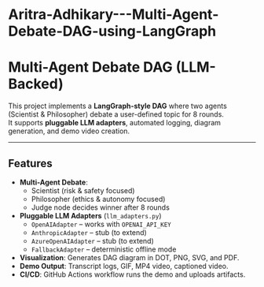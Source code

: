 # Aritra-Adhikary---Multi-Agent-Debate-DAG-using-LangGraph

# Multi-Agent Debate DAG (LLM-Backed)

This project implements a **LangGraph-style DAG** where two agents (Scientist & Philosopher) debate a user-defined topic for 8 rounds.  
It supports **pluggable LLM adapters**, automated logging, diagram generation, and demo video creation.

---

## Features
- **Multi-Agent Debate**:  
  - Scientist (risk & safety focused)  
  - Philosopher (ethics & autonomy focused)  
  - Judge node decides winner after 8 rounds
- **Pluggable LLM Adapters** (`llm_adapters.py`)  
  - `OpenAIAdapter` – works with `OPENAI_API_KEY`  
  - `AnthropicAdapter` – stub (to extend)  
  - `AzureOpenAIAdapter` – stub (to extend)  
  - `FallbackAdapter` – deterministic offline mode
- **Visualization**: Generates DAG diagram in DOT, PNG, SVG, and PDF.  
- **Demo Output**: Transcript logs, GIF, MP4 video, captioned video.  
- **CI/CD**: GitHub Actions workflow runs the demo and uploads artifacts. 

